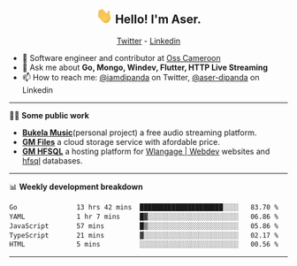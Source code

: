 <h2 align="center"> <img src="https://github.com/gabriel-TheCode/gabriel-TheCode/blob/master/gifs/Hi.gif" width="30px"> Hello! I'm Aser.</h2>
<p align="center">
  <a href="https://twitter.com/iamdipanda">Twitter</a> - 
  <a href="https://www.linkedin.com/in/aser-dipanda/">Linkedin</a>
</p>


- 🔭 Software engineer and contributor at [Oss Cameroon](https://github.com/osscameroon)
- 💬 Ask me about **Go, Mongo, Windev, Flutter, HTTP Live Streaming**
- 📫 How to reach me: [@iamdipanda](https://twitter.com/iamdipanda) on Twitter, [@aser-dipanda](https://www.linkedin.com/in/aser-dipanda/) on Linkedin

-------

👨‍💻 **Some public work**

- **[Bukela Music](https://music.bukela.co)**(personal project) a free audio streaming platform. 
- **[GM Files](https://gamesmania.io)** a cloud storage service with afordable price.
- **[GM HFSQL](https://gamesmania.io)** a hosting platform for [Wlangage | Webdev](https://pcsoft.fr/webdev/index.html) websites and [hfsql](https://pcsoft.fr/accueilpub/hfsql.htm) databases.
-------

📊 **Weekly development breakdown**

<!--START_SECTION:waka-->

```txt
Go               13 hrs 42 mins  █████████████████████░░░░   83.70 %
YAML             1 hr 7 mins     █▓░░░░░░░░░░░░░░░░░░░░░░░   06.86 %
JavaScript       57 mins         █▒░░░░░░░░░░░░░░░░░░░░░░░   05.86 %
TypeScript       21 mins         ▓░░░░░░░░░░░░░░░░░░░░░░░░   02.17 %
HTML             5 mins          ░░░░░░░░░░░░░░░░░░░░░░░░░   00.56 %
```

<!--END_SECTION:waka-->

-------
